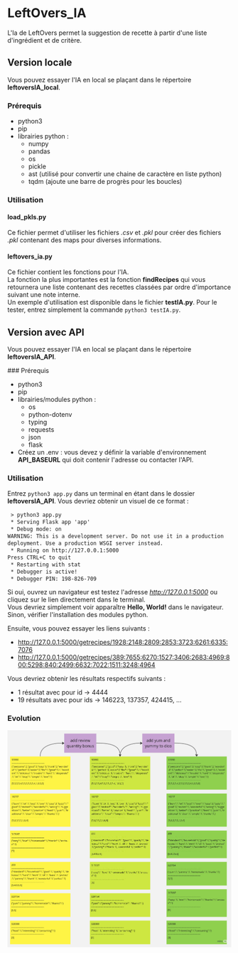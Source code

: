 # LeftOvers_IA

L'Ia de LeftOvers permet la suggestion de recette à partir d'une liste d'ingrédient et de critère.

## Version locale
Vous pouvez essayer l'IA en local se plaçant dans le répertoire **leftoversIA_local**.

### Prérequis

* python3
* pip
* librairies python :
  * numpy
  * pandas
  * os
  * pickle
  * ast (utilisé pour convertir une chaine de caractère en liste python)
  * tqdm (ajoute une barre de progrès pour les boucles)

### Utilisation
#### load_pkls.py
Ce fichier permet d'utiliser les fichiers *.csv* et *.pkl* pour créer des fichiers *.pkl* contenant des maps pour diverses informations.

#### leftovers_ia.py
Ce fichier contient les fonctions pour l'IA.  
La fonction la plus importantes est la fonction **findRecipes** qui vous retournera une liste contenant des recettes classées par ordre d'importance suivant une note interne.  
Un exemple d'utilisation est disponible dans le fichier **testIA.py**. Pour le tester, entrez simplement la commande ```python3 testIA.py```.

## Version avec API
Vous pouvez essayer l'IA en local se plaçant dans le répertoire **leftoversIA_API**.

### Prérequis

* python3
* pip
* librairies/modules python :
  * os
  * python-dotenv
  * typing
  * requests
  * json
  * flask
* Créez un .env : vous devez y définir la variable d'environnement **API_BASEURL** qui doit contenir l'adresse ou contacter l'API.

### Utilisation
Entrez ```python3 app.py``` dans un terminal en étant dans le dossier **leftoversIA_API**. Vous devriez obtenir un visuel de ce format :
```
 > python3 app.py 
 * Serving Flask app 'app'
 * Debug mode: on
WARNING: This is a development server. Do not use it in a production deployment. Use a production WSGI server instead.
 * Running on http://127.0.0.1:5000
Press CTRL+C to quit
 * Restarting with stat
 * Debugger is active!
 * Debugger PIN: 198-826-709
```
Si oui, ouvrez un navigateur est testez l'adresse *http://127.0.0.1:5000* ou cliquez sur le lien directement dans le terminal.  
Vous devriez simplement voir apparaître **Hello, World!** dans le navigateur. Sinon, vérifier l'installation des modules python.  

Ensuite, vous pouvez essayer les liens suivants :
 * http://127.0.0.1:5000/getrecipes/1928:2148:2809:2853:3723:6261:6335:7076
 * http://127.0.0.1:5000/getrecipes/389:7655:6270:1527:3406:2683:4969:800:5298:840:2499:6632:7022:1511:3248:4964

Vous devriez obtenir les résultats respectifs suivants :
 * 1 résultat avec pour id -> 4444
 * 19 résultats avec pour ids -> 146223, 137357, 424415, ...

### Evolution

![an image should shows up](/ExpositionImages/ai_evolution_sample.jpg "Exemple d'évolution du système de notation")
 
